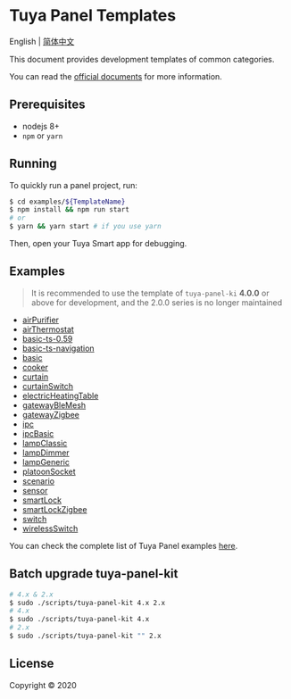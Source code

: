 # Tuya Panel Templates

English | [简体中文](./README-zh_CN.md)

This document provides development templates of common categories.

You can read the [official documents](https://developer.tuya.com/en/docs/iot) for more information.

## Prerequisites

- nodejs 8+
- `npm` or `yarn`

## Running

To quickly run a panel project, run:

```bash
$ cd examples/${TemplateName}
$ npm install && npm run start
# or
$ yarn && yarn start # if you use yarn
```

Then, open your Tuya Smart app for debugging.

## Examples

> It is recommended to use the template of `tuya-panel-ki` **4.0.0** or above for development, and the 2.0.0 series is no longer maintained

- [airPurifier](./examples/airPurifier)
- [airThermostat](./examples/airThermostat)
- [basic-ts-0.59](./examples/basic-ts-0.59)
- [basic-ts-navigation](./examples/basic-ts-navigation)
- [basic](./examples/basic)
- [cooker](./examples/cooker)
- [curtain](./examples/curtain)
- [curtainSwitch](./examples/curtainSwitch)
- [electricHeatingTable](./examples/electricHeatingTable)
- [gatewayBleMesh](./examples/gatewayBleMesh)
- [gatewayZigbee](./examples/gatewayZigbee)
- [ipc](./examples/ipc)
- [ipcBasic](./examples/ipcBasic)
- [lampClassic](./examples/lampClassic)
- [lampDimmer](./examples/lampDimmer)
- [lampGeneric](./examples/lampGeneric)
- [platoonSocket](./examples/platoonSocket)
- [scenario](./examples/scenario)
- [sensor](./examples/sensor)
- [smartLock](./examples/smartLock)
- [smartLockZigbee](./examples/smartLockZigbee)
- [switch](./examples/switch)
- [wirelessSwitch](./examples/wirelessSwitch)

You can check the complete list of Tuya Panel examples [here](./examples).

## Batch upgrade tuya-panel-kit

```sh
# 4.x & 2.x
$ sudo ./scripts/tuya-panel-kit 4.x 2.x
# 4.x
$ sudo ./scripts/tuya-panel-kit 4.x
# 2.x
$ sudo ./scripts/tuya-panel-kit "" 2.x
```

## License

Copyright © 2020
